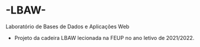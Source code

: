 # -LBAW-
Laboratório de Bases de Dados e Aplicações Web
  - Projeto da cadeira LBAW lecionada na FEUP no ano letivo de 2021/2022.
